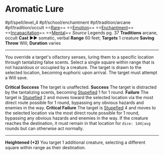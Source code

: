 # Aromatic Lure
#pf/spell/level_4 #pf/school/enchantment #pf/tradition/arcane #pf/tradition/occult
==[Rare](../../../Traits/Rare.md)== ==[Emotion](../../../Traits/Emotion.md)== ==[Enchantment](../../../Traits/Enchantment.md)== ==[Incapacitation](../../../Traits/Incapacitation.md)== ==[Mental](../../../Traits/Mental.md)==
*Source* Legends pg. 37
**Traditions** arcane, occult
**Cast** ►► somatic, verbal
**Range** 60 feet; **Targets** 1 creature
**Saving Throw** Will; **Duration** varies

---
You override a target's olfactory senses, luring them to a specific location through tantalizing false scents. Select a single square within range that is not hazardous or occupied by a creature. The target is drawn to the selected location, becoming euphoric upon arrival. The target must attempt a Will save.

**Critical Success** The target is unaffected.
**Success** The target is distracted by the tantalizing scents, becoming [Stupefied](../../../Conditions/Stupefied.md) 1 for 1 round.
**Failure** The target is [Stupefied](../../../Conditions/Stupefied.md) 2 and moves toward the selected location via the most direct route possible for 1 round, bypassing any obvious hazards and enemies in the way.
**Critical Failure** The target is [Stupefied](../../../Conditions/Stupefied.md) 4 and moves to the selected location via the most direct route possible for 1 round, bypassing any obvious hazards and enemies in the way. If the creature reaches the destination, it must remain in that location for `dice: 1d4|avg` rounds but can otherwise act normally.

<hr>

**Heightened (+2)** You target 1 additional creature, selecting a different square within range as their destination.